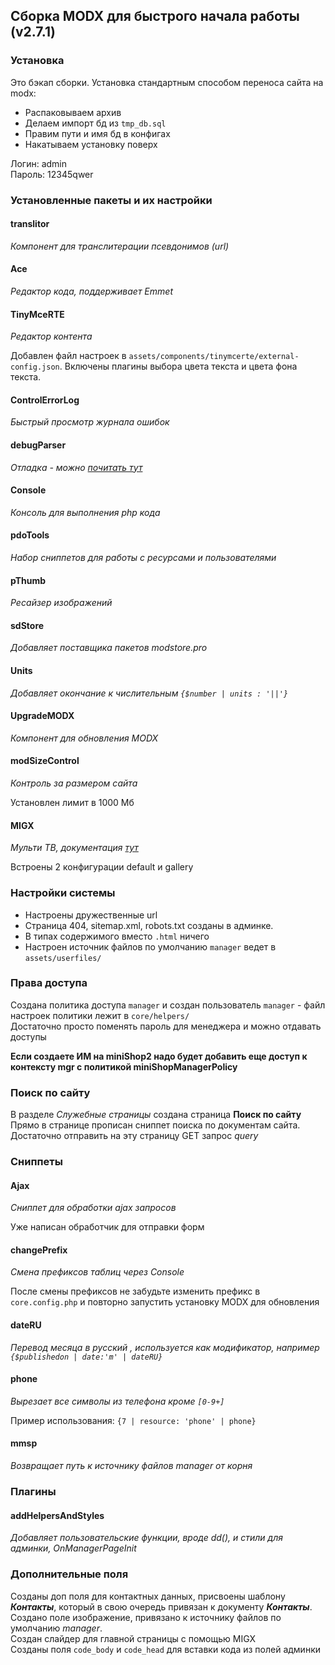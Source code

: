 ## Сборка MODX для быстрого начала работы (v2.7.1)

### Установка

Это бэкап сборки. Установка стандартным способом переноса сайта на modx:

- Распаковываем архив
- Делаем импорт бд из `tmp_db.sql`
- Правим пути и имя бд в конфигах
- Накатываем установку поверх

Логин: admin  
Пароль: 12345qwer

### Установленные пакеты и их настройки

#### translitor

*Компонент для транслитерации псевдонимов (url)*

#### Ace

*Редактор кода, поддерживает Emmet*

#### TinyMceRTE

*Редактор контента*

Добавлен файл настроек в `assets/components/tinymcerte/external-config.json`.
Включены плагины выбора цвета текста и цвета фона текста.

#### ControlErrorLog

*Быстрый просмотр журнала ошибок*

#### debugParser

*Отладка - можно [почитать тут](https://modstore.pro/packages/utilities/debugparser)*

#### Console

*Консоль для выполнения php кода*

#### pdoTools

*Набор сниппетов для работы с ресурсами и пользователями*

#### pThumb

*Ресайзер изображений*

#### sdStore

*Добавляет поставщика пакетов modstore.pro*

#### Units

*Добавляет окончание к числительным `{$number | units : '||'}`*

#### UpgradeMODX

*Компонент для обновления MODX*

#### modSizeControl

*Контроль за размером сайта*

Установлен лимит в 1000 Мб

#### MIGX

*Мульти ТВ, документация [тут](https://docs.modx.com/extras/revo/migx)*

Встроены 2 конфигурации default и gallery

### Настройки системы

- Настроены дружественные url
- Cтраница 404, sitemap.xml, robots.txt созданы в админке.
- В типах содержимого вместо `.html` ничего
- Настроен источник файлов по умолчанию `manager` ведет в `assets/userfiles/`

### Права доступа

Создана политика доступа `manager` и создан пользователь `manager` - файл настроек политики лежит в `core/helpers/`  
Достаточно просто поменять пароль для менеджера и можно отдавать доступы  

**Если создаете ИМ на miniShop2 надо будет добавить еще доступ к контексту mgr с политикой miniShopManagerPolicy**

### Поиск по сайту

В разделе *Служебные страницы* создана страница **Поиск по сайту**  
Прямо в странице прописан сниппет поиска по документам сайта. Достаточно отправить на эту страницу GET запрос *query*

### Сниппеты

#### Ajax

*Сниппет для обработки ajax запросов*  

Уже написан обработчик для отправки форм

#### changePrefix

*Смена префиксов таблиц через Console*  

После смены префиксов не забудьте изменить префикс в `core.config.php` и повторно запустить установку MODX для обновления

#### dateRU

*Перевод месяца в русский , используется как модификатор, например `{$publishedon | date:'m' | dateRU}`*

#### phone

*Вырезает все символы из телефона кроме `[0-9+]`*  

Пример использования: `{7 | resource: 'phone' | phone}`

#### mmsp

*Возвращает путь к источнику файлов manager от корня*

### Плагины

#### addHelpersAndStyles

*Добавляет пользовательские функции, вроде dd(), и стили для админки, OnManagerPageInit*

### Дополнительные поля

Созданы доп поля для контактных данных, присвоены шаблону ***Контакты***, который в свою очередь привязан к 
документу ***Контакты***.  
Создано поле изображение, привязано к источнику файлов по умолчанию *manager*.  
Создан слайдер для главной страницы с помощью MIGX  
Созданы поля `code_body` и `code_head` для вставки кода из полей админки
